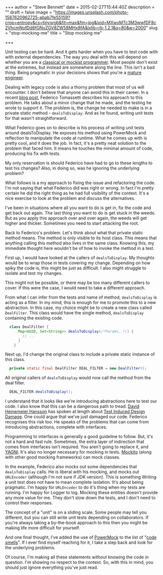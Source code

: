 +++
author = "Steve Bennett"
date = 2015-02-27T15:44:40Z
description = ""
draft = false
image = "https://images.unsplash.com/photo-1587620962725-abab7fe55159?crop=entropy&cs=tinysrgb&fit=max&fm=jpg&ixid=MXwxMTc3M3wwfDF8c2VhcmNofDd8fGNvZGV8ZW58MHx8fA&ixlib=rb-1.2.1&q=80&w=2000"
slug = "stop-mocking-me"
title = "Stop mocking me"

+++


Unit testing can be hard. And it gets harder when you have to test code with with external dependencies. The way you deal with this will depend on whether you are a [classical or mockist programmer](http://martinfowler.com/articles/mocksArentStubs.html#ClassicalAndMockistTesting). Most people don't exist at the extremes, but instead are somewhere along the line. This isn't a bad thing. Being pragmatic in your decisions shows that you're a [mature engineer](http://www.sbio.me/blog/2015/1/26/thinking-about-senior-engineers).

Dealing with legacy code is also a thorny problem that most of us will encounter. I don't believe that anyone can avoid this in their career. In a recent [blog post](http://tomassetti.me/mocking-in-java-why-mocking-why-not-mocking-mocking-also-those-awful-private-static-methods/), Federico Tomassetti describes his approach to this problem. He talks about a minor change that he made, and the testing he wrote to support it. The problem is, the change he needed to make is in a private static method - `dealsToDisplay`. And as he found, writing unit tests for that wasn't straightforward.

What Federico goes on to describe is his process of writing unit tests around dealsToDisplay. He exposes his method using PowerMock and reflection to manipulate the code at runtime. What he comes up with is pretty cool, and it does the job. In fact, it's a pretty neat solution to the problem that faced him. It means he touches the minimal amount of code, producing his fix with tests.

My only reservation is should Federico have had to go to these lengths to test his changes? Also, in doing so, was he ignoring the underlying problem?

What follows is a my approach to fixing the issue and refactoring the code. I'm not saying that what Federico did was right or wrong. In fact I'm pretty certain he did the right thing as he had full visibility of the context. It's a nice exercise to look at the problem and discuss the alternatives.

I've been in situations where all you want to do is get in, fix the code and get back out again. The last thing you want to do is get stuck in the weeds. But as you apply this approach over and over again, the weeds will get higher and thicker. Sometimes you need to start attacking the root.

Back to Federico's problem. Let's think about what that private static method means. The method is only visible to its host class. This means that anything calling this method also lives in the same class. Knowing this, my immediate thought here wouldn't be of how to invoke the method in a test.

First up, I would have looked at the callers of `dealsToDisplay`. My thoughts would be to wrap those in tests covering my change. Depending on how spiky the code is, this might be just as difficult. I also might struggle to isolate and test my changes.

This might not be possible, or there may be too many different callers to cover. If this were the case, I would need to take a different approach.

From what I can infer from the tests and name of method, `dealsToDisplay` is acting as a filter. In my mind, this is enough for me to promote this to a new abstraction. In this case, my choice might be to create a new class called `DealFilter`. This class would have the single method, `dealsToDisplay` containing the existing code.

````java 
  class DealFilter {
      Map<UUID, Set<String>> dealsToDisplay(/*Params..*/) {
        // ...
      }
    }
````

Next up, I'd change the original class to include a private static instance of this class.

````java
  private static final DealFilter DEAL_FILTER = new DealFilter();
````

All original callers of `dealsToDisplay` would now call the method from the deal filter.

````java
  DEAL_FILTER.dealsToDisplay();
````

I understand that it looks like we're introducing abstractions here to test our code. I also know that this can be a dangerous path to tread. [David Heinemeier Hansson](https://twitter.com/dhh) has spoken at length about [Test Induced Design Damage](http://david.heinemeierhansson.com/2014/test-induced-design-damage.html). One could argue that we've just damaged our code. Federico recognises this risk too. He speaks of the problems that can come from introducing abstractions, complete with interfaces.

Programming to interfaces is generally a good guideline to follow. But, it's not a hard and fast rule. Sometimes, the extra layer of indirection that comes from interfaces isn't required. You aren't going to replace it, and [YAGNI](http://en.wikipedia.org/wiki/You_aren%27t_gonna_need_it). It's also no longer necessary for mocking in tests. [Mockito](https://code.google.com/p/mockito/) (along with other good mocking frameworks) can mock classes.

In the example, Federico also mocks out some dependencies that `dealsToDisplay` calls. He is liberal with his mocking, and mocks out `URLEncoder` (although I'm not sure if JDK version). This is something Writing a unit test does not have to mean complete isolation. It's about being pragmatic. I'm happy for `URLEncoder` to do it's thing when my tests are running. I'm happy for Logger to log. Mocking these entities doesn't provide any more value for me. They don't slow down the tests, and I don't need to control their responses.

The concept of a "unit" is on a sliding scale. Some people may tell you different, but you can still write unit tests depending on collaborators. If you're always taking a by-the-book approach to this then you might be making life more difficult for yourself.

And one final thought, I've added the use of [PowerMock](https://code.google.com/p/powermock/) to the list of "[code smells](http://en.wikipedia.org/wiki/Code_smell)". If I ever find myself reaching for it, I take a step back and look for the underlying problems.

Of course, I'm making all these statements without knowing the code in question. I'm showing no respect to the context. So, with this in mind, you should just ignore everything you've just read.



